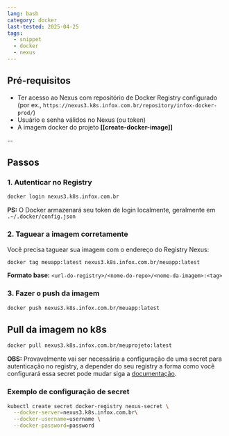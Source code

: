 ```yaml
---
lang: bash
category: docker
last-tested: 2025-04-25
tags:
  - snippet
  - docker
  - nexus
---
```


## Pré-requisitos

- Ter acesso ao Nexus com repositório de Docker Registry configurado (por ex., `https://nexus3.k8s.infox.com.br/repository/infox-docker-prod/`)
- Usuário e senha válidos no Nexus (ou token)
- A imagem docker do projeto **[[create-docker-image]]**

--

## Passos

### 1. Autenticar no Registry

```bash
docker login nexus3.k8s.infox.com.br
```

**PS:** O Docker armazenará seu token de login localmente, geralmente em `.~/.docker/config.json`

### 2. Taguear a imagem corretamente
Você precisa taguear sua imagem com o endereço do Registry Nexus:

```bash
docker tag meuapp:latest nexus3.k8s.infox.com.br/meuapp:latest
```

**Formato base:** ``<url-do-registry>/<nome-do-repo>/<nome-da-imagem>:<tag>``

### 3. Fazer o push da imagem

```bash
docker push nexus3.k8s.infox.com.br/meuapp:latest
```


## Pull da imagem no k8s 

```bash
docker pull nexus3.k8s.infox.com.br/meuprojeto:latest
```

**OBS:** Provavelmente vai ser necessária a configuração de uma secret para autenticação no registry, a depender do seu registry a forma como você configurará essa secret pode mudar siga a [documentação](https://kubernetes.io/docs/tasks/configure-pod-container/pull-image-private-registry/).

### Exemplo de configuração de secret

```bash
kubectl create secret docker-registry nexus-secret \
  --docker-server=nexus3.k8s.infox.com.br\
  --docker-username=username \
  --docker-password=password
```
